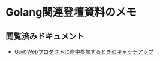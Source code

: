 # Golang関連登壇資料のメモ

## 閲覧済みドキュメント
- [GoのWebプロダクトに途中参加するときのキャッチアップ](/_documents/Golang関連登壇資料のメモ/GoのWebプロダクトに途中参加するときのキャッチアップ.md)
